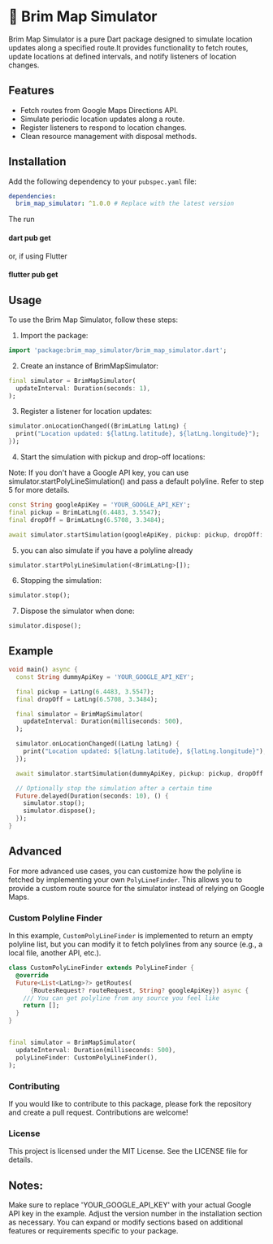 #  🚗 Brim Map Simulator

Brim Map Simulator is a pure Dart package designed to simulate location updates along a specified route.It provides functionality to fetch routes, update locations at defined intervals, and notify listeners of location changes.

## Features

- Fetch routes from Google Maps Directions API.
- Simulate periodic location updates along a route.
- Register listeners to respond to location changes.
- Clean resource management with disposal methods.

## Installation

Add the following dependency to your `pubspec.yaml` file:

```yaml
dependencies:
  brim_map_simulator: ^1.0.0 # Replace with the latest version
```

The run
#### dart pub get

or, if using Flutter

#### flutter pub get

## Usage

To use the Brim Map Simulator, follow these steps:

1. Import the package:

```dart
import 'package:brim_map_simulator/brim_map_simulator.dart';
```

2. Create an instance of BrimMapSimulator:

```dart
final simulator = BrimMapSimulator(
  updateInterval: Duration(seconds: 1),
);
```

3. Register a listener for location updates:

```dart
simulator.onLocationChanged((BrimLatLng latLng) {
  print("Location updated: ${latLng.latitude}, ${latLng.longitude}");
});
```

4. Start the simulation with pickup and drop-off locations:

Note: If you don't have a Google API key, you can use simulator.startPolyLineSimulation() and pass a default polyline. Refer to step 5 for more details.

```dart
const String googleApiKey = 'YOUR_GOOGLE_API_KEY';
final pickup = BrimLatLng(6.4483, 3.5547);
final dropOff = BrimLatLng(6.5708, 3.3484);

await simulator.startSimulation(googleApiKey, pickup: pickup, dropOff: dropOff);
```

5. you can also simulate if you have a polyline already

```dart
simulator.startPolyLineSimulation(<BrimLatLng>[]);
```

6. Stopping the simulation:

```dart
simulator.stop();
```

7. Dispose the simulator when done:

```
simulator.dispose();
```

## Example

```dart
void main() async {
  const String dummyApiKey = 'YOUR_GOOGLE_API_KEY';

  final pickup = LatLng(6.4483, 3.5547);
  final dropOff = LatLng(6.5708, 3.3484);

  final simulator = BrimMapSimulator(
    updateInterval: Duration(milliseconds: 500),
  );

  simulator.onLocationChanged((LatLng latLng) {
    print("Location updated: ${latLng.latitude}, ${latLng.longitude}");
  });

  await simulator.startSimulation(dummyApiKey, pickup: pickup, dropOff: dropOff);

  // Optionally stop the simulation after a certain time
  Future.delayed(Duration(seconds: 10), () {
    simulator.stop();
    simulator.dispose();
  });
}
```

## Advanced

For more advanced use cases, you can customize how the polyline is fetched by implementing your own `PolyLineFinder`. This allows you to provide a custom route source for the simulator instead of relying on Google Maps.

### Custom Polyline Finder

In this example, `CustomPolyLineFinder` is implemented to return an empty polyline list, but you can modify it to fetch polylines from any source (e.g., a local file, another API, etc.).

```dart
class CustomPolyLineFinder extends PolyLineFinder {
  @override
  Future<List<LatLng>?> getRoutes(
      {RoutesRequest? routeRequest, String? googleApiKey}) async {
    /// You can get polyline from any source you feel like
    return [];
  }
}


final simulator = BrimMapSimulator(
  updateInterval: Duration(milliseconds: 500),
  polyLineFinder: CustomPolyLineFinder(),
);

```

### Contributing

If you would like to contribute to this package, please fork the repository and create a pull request. Contributions are welcome!

### License

This project is licensed under the MIT License. See the LICENSE file for details.

## Notes:

Make sure to replace 'YOUR_GOOGLE_API_KEY' with your actual Google API key in the example.
Adjust the version number in the installation section as necessary.
You can expand or modify sections based on additional features or requirements specific to your package.
